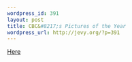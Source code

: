 ```yaml
--- 
wordpress_id: 391
layout: post
title: CBC&#8217;s Pictures of the Year
wordpress_url: http://jevy.org/?p=391
---
```

<a href="http://www.cbc.ca/photogallery/news/201/">Here</a>
